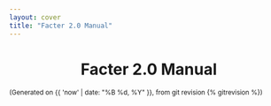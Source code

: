 ```yaml
---
layout: cover
title: "Facter 2.0 Manual"
---
```


<h1 style="text-align: center;">Facter 2.0 Manual</h1>
<p><small>(Generated on {{ 'now' | date: "%B %d, %Y" }}, from git revision {% gitrevision %})</small></p>
